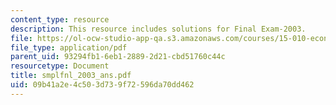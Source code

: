 ```yaml
---
content_type: resource
description: This resource includes solutions for Final Exam-2003.
file: https://ol-ocw-studio-app-qa.s3.amazonaws.com/courses/15-010-economic-analysis-for-business-decisions-fall-2004/09b41a2e4c503d739f72596da70dd462_smplfnl_2003_ans.pdf
file_type: application/pdf
parent_uid: 93294fb1-6eb1-2889-2d21-cbd51760c44c
resourcetype: Document
title: smplfnl_2003_ans.pdf
uid: 09b41a2e-4c50-3d73-9f72-596da70dd462
---
```


